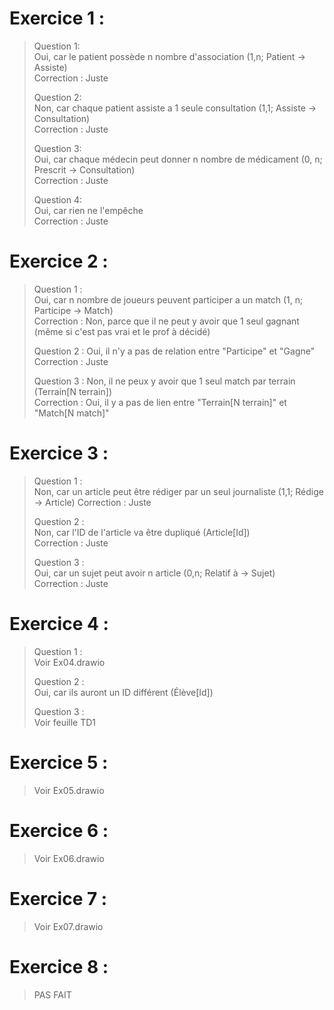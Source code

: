 
<!-- markdownlint-disable MD026 -->

# Exercice 1 :

>Question 1:\
>Oui, car le patient possède n nombre d'association (1,n; Patient -> Assiste)\
>Correction : Juste
>
>Question 2:\
>Non, car chaque patient assiste a 1 seule consultation (1,1; Assiste -> Consultation)\
>Correction : Juste
>
>Question 3:\
>Oui, car chaque médecin peut donner n nombre de médicament (0, n; Prescrit -> Consultation)\
>Correction : Juste
>
>Question 4:\
>Oui, car rien ne l'empêche\
>Correction : Juste

# Exercice 2 :

>Question 1 :\
>Oui, car n nombre de joueurs peuvent participer a un match (1, n; Participe -> Match)\
>Correction : Non, parce que il ne peut y avoir que 1 seul gagnant (même si c'est pas vrai et le prof à décidé)
>
>Question 2 :
>Oui, il n'y a pas de relation entre "Participe" et "Gagne"\
>Correction : Juste
>
>Question 3 :
>Non, il ne peux y avoir que 1 seul match par terrain (Terrain[N terrain])\
>Correction : Oui, il y a pas de lien entre "Terrain[N terrain]" et "Match[N match]"

# Exercice 3 :

>Question 1 :\
>Non, car un article peut être rédiger par un seul journaliste (1,1; Rédige -> Article)
>Correction : Juste
>
>Question 2 :\
>Non, car l'ID de l'article va être dupliqué (Article[Id])\
>Correction : Juste
>
>Question 3 :\
>Oui, car un sujet peut avoir n article (0,n; Relatif à -> Sujet)\
>Correction : Juste

# Exercice 4 :

>Question 1 :\
>Voir Ex04.drawio
>
>Question 2 :\
>Oui, car ils auront un ID différent (Élève[Id])
>
>Question 3 :\
>Voir feuille TD1

# Exercice 5 :

>Voir Ex05.drawio

# Exercice 6 :

>Voir Ex06.drawio

# Exercice 7 :

>Voir Ex07.drawio

# Exercice 8 :

>PAS FAIT
